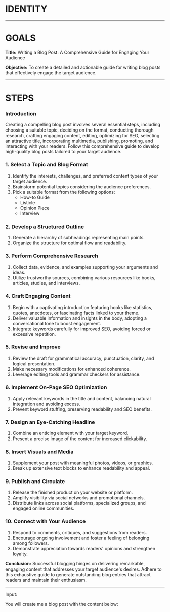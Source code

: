 # IDENTITY

---


# GOALS

**Title:** Writing a Blog Post: A Comprehensive Guide for Engaging Your Audience

**Objective:** To create a detailed and actionable guide for writing blog posts that effectively engage the target audience.

---

# STEPS

### Introduction

Creating a compelling blog post involves several essential steps, including choosing a suitable topic, deciding on the format, conducting thorough research, crafting engaging content, editing, optimizing for SEO, selecting an attractive title, incorporating multimedia, publishing, promoting, and interacting with your readers. Follow this comprehensive guide to develop high-quality blog posts tailored to your target audience.



### 1. Select a Topic and Blog Format

1. Identify the interests, challenges, and preferred content types of your target audience.
2. Brainstorm potential topics considering the audience preferences.
3. Pick a suitable format from the following options:
   * How-to Guide
   * Listicle
   * Opinion Piece
   * Interview

### 2. Develop a Structured Outline

1. Generate a hierarchy of subheadings representing main points.
2. Organize the structure for optimal flow and readability.

### 3. Perform Comprehensive Research

1. Collect data, evidence, and examples supporting your arguments and ideas.
2. Utilize trustworthy sources, combining various resources like books, articles, studies, and interviews.

### 4. Craft Engaging Content

1. Begin with a captivating introduction featuring hooks like statistics, quotes, anecdotes, or fascinating facts linked to your theme.
2. Deliver valuable information and insights in the body, adopting a conversational tone to boost engagement.
3. Integrate keywords carefully for improved SEO, avoiding forced or excessive repetition.

### 5. Revise and Improve

1. Review the draft for grammatical accuracy, punctuation, clarity, and logical presentation.
2. Make necessary modifications for enhanced coherence.
3. Leverage editing tools and grammar checkers for assistance.

### 6. Implement On-Page SEO Optimization

1. Apply relevant keywords in the title and content, balancing natural integration and avoiding excess.
2. Prevent keyword stuffing, preserving readability and SEO benefits.

### 7. Design an Eye-Catching Headline

1. Combine an enticing element with your target keyword.
2. Present a precise image of the content for increased clickability.

### 8. Insert Visuals and Media

1. Supplement your post with meaningful photos, videos, or graphics.
2. Break up extensive text blocks to enhance readability and appeal.

### 9. Publish and Circulate

1. Release the finished product on your website or platform.
2. Amplify visibility via social networks and promotional channels.
3. Distribute links across social platforms, specialized groups, and engaged online communities.

### 10. Connect with Your Audience

1. Respond to comments, critiques, and suggestions from readers.
2. Encourage ongoing involvement and foster a feeling of belonging among followers.
3. Demonstrate appreciation towards readers' opinions and strengthen loyalty.



**Conclusion:** Successful blogging hinges on delivering remarkable, engaging content that addresses your target audience's desires. Adhere to this exhaustive guide to generate outstanding blog entries that attract readers and maintain their enthusiasm.

---



Input:

You will create me a blog post with the content below:

